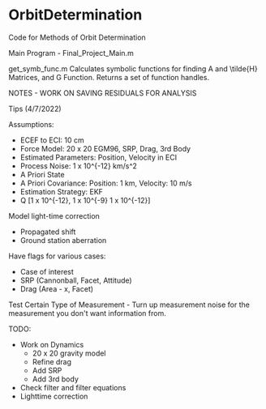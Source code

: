 # OrbitDetermination
Code for Methods of Orbit Determination

Main Program - Final_Project_Main.m

get_symb_func.m
Calculates symbolic functions for finding A and \tilde{H} Matrices, and G Function. Returns a set of function handles.

NOTES - WORK ON SAVING RESIDUALS FOR ANALYSIS

Tips (4/7/2022)

Assumptions:
- ECEF to ECI: 10 cm
- Force Model: 20 x 20 EGM96, SRP, Drag, 3rd Body
- Estimated Parameters: Position, Velocity in ECI
- Process Noise: 1 x 10^{-12} km/s^2
- A Priori State
- A Priori Covariance: Position: 1 km, Velocity: 10 m/s
- Estimation Strategy: EKF
- Q [1 x 10^{-12}, 1 x 10^{-9} 1 x 10^{-12}]

Model light-time correction
- Propagated shift
- Ground station aberration

Have flags for various cases:
- Case of interest
- SRP (Cannonball, Facet, Attitude)
- Drag (Area - x, Facet)

Test Certain Type of Measurement - Turn up measurement noise for the measurement you don't want information from.

TODO:
- Work on Dynamics
    - 20 x 20 gravity model
    - Refine drag
    - Add SRP 
    - Add 3rd body
- Check filter and filter equations
- Lighttime correction